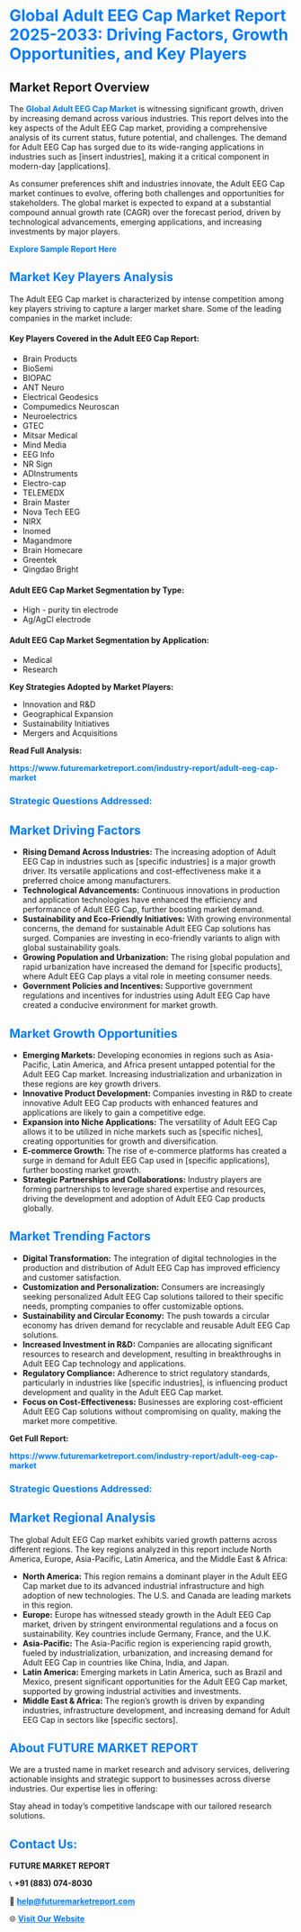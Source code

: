 <h1 style="color: #007BFF;">Global Adult EEG Cap Market Report 2025-2033: Driving Factors, Growth Opportunities, and Key Players</h1>

<section id="overview">
<h2>Market Report Overview</h2>
<p>The <a href="https://www.futuremarketreport.com/industry-report/adult-eeg-cap-market" style="color: #007BFF; text-decoration: none;"><strong>Global Adult EEG Cap Market</strong></a> is witnessing significant growth, driven by increasing demand across various industries. This report delves into the key aspects of the Adult EEG Cap market, providing a comprehensive analysis of its current status, future potential, and challenges. The demand for Adult EEG Cap has surged due to its wide-ranging applications in industries such as [insert industries], making it a critical component in modern-day [applications].</p>
<p>As consumer preferences shift and industries innovate, the Adult EEG Cap market continues to evolve, offering both challenges and opportunities for stakeholders. The global market is expected to expand at a substantial compound annual growth rate (CAGR) over the forecast period, driven by technological advancements, emerging applications, and increasing investments by major players.</p>
</section>

<section id="overview">
<p><a href="https://www.futuremarketreport.com/request-sample/reportId=80442" style="color: #007BFF; text-decoration: none;"><strong>Explore Sample Report Here</strong></a></p>
</section>

<section id="key-players">
<h2 style="color: #007BFF;">Market Key Players Analysis</h2>
<p>The Adult EEG Cap market is characterized by intense competition among key players striving to capture a larger market share. Some of the leading companies in the market include:</p>
<h4>Key Players Covered in the Adult EEG Cap Report:</h4>
<ul><li>Brain Products</li><li>BioSemi</li><li>BIOPAC</li><li>ANT Neuro</li><li>Electrical Geodesics</li><li>Compumedics Neuroscan</li><li>Neuroelectrics</li><li>GTEC</li><li>Mitsar Medical</li><li>Mind Media</li><li>EEG Info</li><li>NR Sign</li><li>ADInstruments</li><li>Electro-cap</li><li>TELEMEDX</li><li>Brain Master</li><li>Nova Tech EEG</li><li>NIRX</li><li>Inomed</li><li>Magandmore</li><li>Brain Homecare</li><li>Greentek</li><li>Qingdao Bright</li></ul>
<h4>Adult EEG Cap Market Segmentation by Type:</h4>
<ul><li>High - purity tin electrode</li><li>Ag/AgCl electrode</li></ul>

<h4>Adult EEG Cap Market Segmentation by Application:</h4>
<ul><li>Medical</li><li>Research</li></ul>
<p><strong>Key Strategies Adopted by Market Players:</strong></p>
<ul>
<li>Innovation and R&D</li>
<li>Geographical Expansion</li>
<li>Sustainability Initiatives</li>
<li>Mergers and Acquisitions</li>
</ul>
</section>

<section>
<p><strong>Read Full Analysis: </strong></p><a href="https://www.futuremarketreport.com/industry-report/adult-eeg-cap-market" style="color: #007BFF; text-decoration: none;"><strong>https://www.futuremarketreport.com/industry-report/adult-eeg-cap-market</strong></a>
<h3 style="color: #007BFF;">Strategic Questions Addressed:</h3>
</section>

<section id="driving-factors">
<h2 style="color: #007BFF;">Market Driving Factors</h2>
<ul>
<li><strong>Rising Demand Across Industries:</strong> The increasing adoption of Adult EEG Cap in industries such as [specific industries] is a major growth driver. Its versatile applications and cost-effectiveness make it a preferred choice among manufacturers.</li>
<li><strong>Technological Advancements:</strong> Continuous innovations in production and application technologies have enhanced the efficiency and performance of Adult EEG Cap, further boosting market demand.</li>
<li><strong>Sustainability and Eco-Friendly Initiatives:</strong> With growing environmental concerns, the demand for sustainable Adult EEG Cap solutions has surged. Companies are investing in eco-friendly variants to align with global sustainability goals.</li>
<li><strong>Growing Population and Urbanization:</strong> The rising global population and rapid urbanization have increased the demand for [specific products], where Adult EEG Cap plays a vital role in meeting consumer needs.</li>
<li><strong>Government Policies and Incentives:</strong> Supportive government regulations and incentives for industries using Adult EEG Cap have created a conducive environment for market growth.</li>
</ul>
</section>

<section id="growth-opportunities">
<h2 style="color: #007BFF;">Market Growth Opportunities</h2>
<ul>
<li><strong>Emerging Markets:</strong> Developing economies in regions such as Asia-Pacific, Latin America, and Africa present untapped potential for the Adult EEG Cap market. Increasing industrialization and urbanization in these regions are key growth drivers.</li>
<li><strong>Innovative Product Development:</strong> Companies investing in R&D to create innovative Adult EEG Cap products with enhanced features and applications are likely to gain a competitive edge.</li>
<li><strong>Expansion into Niche Applications:</strong> The versatility of Adult EEG Cap allows it to be utilized in niche markets such as [specific niches], creating opportunities for growth and diversification.</li>
<li><strong>E-commerce Growth:</strong> The rise of e-commerce platforms has created a surge in demand for Adult EEG Cap used in [specific applications], further boosting market growth.</li>
<li><strong>Strategic Partnerships and Collaborations:</strong> Industry players are forming partnerships to leverage shared expertise and resources, driving the development and adoption of Adult EEG Cap products globally.</li>
</ul>
</section>

<section id="trending-factors">
<h2 style="color: #007BFF;">Market Trending Factors</h2>
<ul>
<li><strong>Digital Transformation:</strong> The integration of digital technologies in the production and distribution of Adult EEG Cap has improved efficiency and customer satisfaction.</li>
<li><strong>Customization and Personalization:</strong> Consumers are increasingly seeking personalized Adult EEG Cap solutions tailored to their specific needs, prompting companies to offer customizable options.</li>
<li><strong>Sustainability and Circular Economy:</strong> The push towards a circular economy has driven demand for recyclable and reusable Adult EEG Cap solutions.</li>
<li><strong>Increased Investment in R&D:</strong> Companies are allocating significant resources to research and development, resulting in breakthroughs in Adult EEG Cap technology and applications.</li>
<li><strong>Regulatory Compliance:</strong> Adherence to strict regulatory standards, particularly in industries like [specific industries], is influencing product development and quality in the Adult EEG Cap market.</li>
<li><strong>Focus on Cost-Effectiveness:</strong> Businesses are exploring cost-efficient Adult EEG Cap solutions without compromising on quality, making the market more competitive.</li>
</ul>
</section>

<section>
<p><strong>Get Full Report: </strong></p><a href="https://www.futuremarketreport.com/industry-report/adult-eeg-cap-market" style="color: #007BFF; text-decoration: none;"><strong>https://www.futuremarketreport.com/industry-report/adult-eeg-cap-market</strong></a>
<h3 style="color: #007BFF;">Strategic Questions Addressed:</h3>
</section>


<section id="regional-analysis">
<h2 style="color: #007BFF;">Market Regional Analysis</h2>
<p>The global Adult EEG Cap market exhibits varied growth patterns across different regions. The key regions analyzed in this report include North America, Europe, Asia-Pacific, Latin America, and the Middle East & Africa:</p>
<ul>
<li><strong>North America:</strong> This region remains a dominant player in the Adult EEG Cap market due to its advanced industrial infrastructure and high adoption of new technologies. The U.S. and Canada are leading markets in this region.</li>
<li><strong>Europe:</strong> Europe has witnessed steady growth in the Adult EEG Cap market, driven by stringent environmental regulations and a focus on sustainability. Key countries include Germany, France, and the U.K.</li>
<li><strong>Asia-Pacific:</strong> The Asia-Pacific region is experiencing rapid growth, fueled by industrialization, urbanization, and increasing demand for Adult EEG Cap in countries like China, India, and Japan.</li>
<li><strong>Latin America:</strong> Emerging markets in Latin America, such as Brazil and Mexico, present significant opportunities for the Adult EEG Cap market, supported by growing industrial activities and investments.</li>
<li><strong>Middle East & Africa:</strong> The region’s growth is driven by expanding industries, infrastructure development, and increasing demand for Adult EEG Cap in sectors like [specific sectors].</li>
</ul>
</section>

<footer>
<h2 style="color: #007BFF;">About FUTURE MARKET REPORT</h2>
<p>We are a trusted name in market research and advisory services, delivering actionable insights and strategic support to businesses across diverse industries. Our expertise lies in offering:</p>

<p>Stay ahead in today’s competitive landscape with our tailored research solutions.</p>

<h2 style="color: #007BFF;">Contact Us:</h2>
<p><strong>FUTURE MARKET REPORT</strong></p>
<p>📞 <strong>+91 (883) 074-8030</strong></p>
<p>📧 <strong><a href="mailto:help@futuremarketreport.com" style="color: #007BFF;">help@futuremarketreport.com</a></strong></p>
<p>🌐 <strong><a href="https://www.futuremarketreport.com/" style="color: #007BFF;">Visit Our Website</a></strong></p>
</footer>